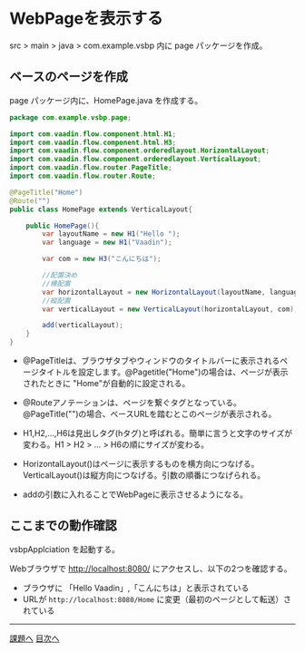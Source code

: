 # WebPageを表示する

src > main > java > com.example.vsbp 内に page パッケージを作成。

## ベースのページを作成
page パッケージ内に、HomePage.java を作成する。

```java
package com.example.vsbp.page;

import com.vaadin.flow.component.html.H1;
import com.vaadin.flow.component.html.H3;
import com.vaadin.flow.component.orderedlayout.HorizontalLayout;
import com.vaadin.flow.component.orderedlayout.VerticalLayout;
import com.vaadin.flow.router.PageTitle;
import com.vaadin.flow.router.Route;

@PageTitle("Home")
@Route("")
public class HomePage extends VerticalLayout{

    public HomePage(){
        var layoutName = new H1("Hello ");
        var language = new H1("Vaadin");

        var com = new H3("こんにちは");

        //配置決め
        //横配置
        var horizontalLayout = new HorizontalLayout(layoutName, language);
        //縦配置
        var verticalLayout = new VerticalLayout(horizontalLayout, com);

        add(verticalLayout);
    }
}
```

- @PageTitleは、ブラウザタブやウィンドウのタイトルバーに表示されるページタイトルを設定します。@Pagetitle("Home")の場合は、ページが表示されたときに "Home"が自動的に設定される。
- @Routeアノテーションは、ページを繋ぐタグとなっている。@PageTitle("")の場合、ベースURLを踏むとこのページが表示される。

- H1,H2,…,H6は見出しタグ(hタグ)と呼ばれる。簡単に言うと文字のサイズが変わる。H1 > H2 > … > H6の順にサイズが変わる。
- HorizontalLayout()はページに表示するものを横方向につなげる。VerticalLayout()は縦方向につなげる。引数の順番につなげられる。
- addの引数に入れることでWebPageに表示させるようになる。


## ここまでの動作確認

vsbpApplciation を起動する。

Webブラウザで [http://localhost:8080/](http://localhost:8080/) にアクセスし、以下の2つを確認する。

- ブラウザに 「Hello Vaadin」,「こんにちは」と表示されている
- URLが `http://localhost:8080/Home` に変更（最初のページとして転送）されている

----

[課題へ](課題01.md)
[目次へ](..)
